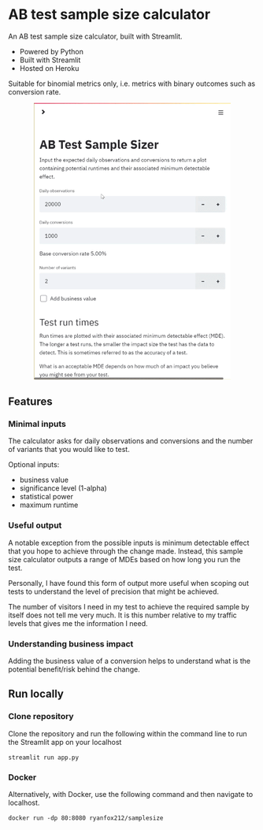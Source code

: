 # AB test sample size calculator

An AB test sample size calculator, built with Streamlit.

- Powered by Python
- Built with Streamlit
- Hosted on Heroku

Suitable for binomial metrics only, i.e. metrics with binary outcomes such as conversion rate.

<p align="center">
  <img src="./img/samplesize-demofull.gif" width="400px">
</p>

## Features

### Minimal inputs

The calculator asks for daily observations and conversions and the number of variants that you would like to test.

Optional inputs:

- business value
- significance level (1-alpha)
- statistical power
- maximum runtime

### Useful output

A notable exception from the possible inputs is minimum detectable effect that you hope to achieve through the change made. Instead, this sample size calculator outputs a range of MDEs based on how long you run the test.

Personally, I have found this form of output more useful when scoping out tests to understand the level of precision that might be achieved.

The number of visitors I need in my test to achieve the required sample by itself does not tell me very much. It is this number relative to my traffic levels that gives me the information I need.

### Understanding business impact

Adding the business value of a conversion helps to understand what is the potential benefit/risk behind the change.

## Run locally

### Clone repository

Clone the repository and run the following within the command line to run the Streamlit app on your localhost

```
streamlit run app.py
```

### Docker

Alternatively, with Docker, use the following command and then navigate to localhost.

```
docker run -dp 80:8080 ryanfox212/samplesize
```

